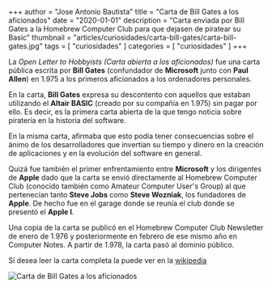 ﻿+++
author = "Jose Antonio Bautista"
title = "Carta de Bill Gates a los aficionados"
date = "2020-01-01"
description = "Carta enviada por Bill Gates a la Homebrew Computer Club para que dejasen de piratear su Basic"
thumbnail = "articles/curiosidades/carta-bill-gates/carta-bill-gates.jpg"
tags = [ "curiosidades" ]
categories = [ "curiosidades" ]
+++

La *Open Letter to Hobbyists (Carta abierta a los aficionados)* fue una carta pública escrita por **Bill Gates**
(confundador de **Microsoft** junto con **Paul Allen**) en 1.975 a los primeros aficionados a los ordenadores personales.
	
En la carta, **Bill Gates** expresa su descontento con aquellos que estaban utilizando el **Altair BASIC** (creado
por su compañía en 1.975) sin pagar por ello. Es decir, es la primera carta abierta de la que tengo noticia sobre piratería
en la historia del software.
	
En la misma carta, afirmaba que esto podía tener consecuencias sobre el ánimo de los desarrolladores que invertían su
tiempo y dinero en la creación de aplicaciones y en la evolución del software en general.
	
Quizá fue también el primer enfrentamiento entre **Microsoft** y los dirigentes de **Apple** dado que la carta se envió
directamente al Homebrew Computer Club (conocido también como Amateur Computer User's Group) al que pertenecían
tanto **Steve Jobs** como **Steve Wozniak**, los fundadores de **Apple**. De hecho fue en el garage donde se
reunía el club donde se presentó el **Apple I**.
	
Una copia de la carta se publicó en el Homebrew Computer Club Newsletter de enero de 1.976 y posteriormente en
febrero de ese mismo año en Computer Notes. A partir de 1.978, la carta pasó al dominio público.
	
Si desea leer la carta completa la puede ver en la 
[wikipedia](http://upload.wikimedia.org/wikipedia/commons/thumb/1/14/Bill_Gates_Letter_to_Hobbyists.jpg/791px-Bill_Gates_Letter_to_Hobbyists.jpg)

![Carta de Bill Gates a los aficionados](/blog/articles/curiosidades/carta-bill-gates/carta-bill-gates.jpg)